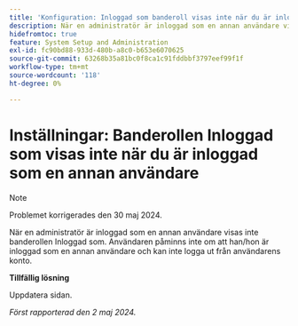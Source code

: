 ```yaml
---
title: 'Konfiguration: Inloggad som banderoll visas inte när du är inloggad som en annan användare.'
description: När en administratör är inloggad som en annan användare visas inte inloggad som banderoll. Användaren påminns inte om att han/hon är inloggad som en annan användare och kan inte logga ut från användarens konto.
hidefromtoc: true
feature: System Setup and Administration
exl-id: fc90bd88-933d-480b-a8c0-b653e6070625
source-git-commit: 63268b35a81bc0f8ca1c91fddbbf3797eef99f1f
workflow-type: tm+mt
source-wordcount: '118'
ht-degree: 0%

---
```


# Inställningar: Banderollen Inloggad som visas inte när du är inloggad som en annan användare

>[!NOTE]
>
>Problemet korrigerades den 30 maj 2024.

När en administratör är inloggad som en annan användare visas inte banderollen Inloggad som. Användaren påminns inte om att han/hon är inloggad som en annan användare och kan inte logga ut från användarens konto.

**Tillfällig lösning**

Uppdatera sidan.

_Först rapporterad den 2 maj 2024._
